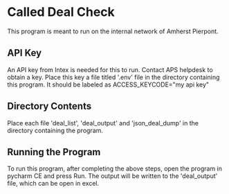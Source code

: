 # Called Deal Check
This program is  meant to run on the internal network of Amherst Pierpont. 

## API Key
An API key from Intex is needed for this to run. Contact APS helpdesk to obtain a key. Place this key a file titled '.env' file in the directory containing this program. It should be labeled as  ACCESS_KEYCODE="my api key"

## Directory Contents
Place each file 'deal_list', 'deal_output' and 'json_deal_dump' in the directory containing the program.

## Running the Program
To run this program, after completing the above steps, open the program in pycharm CE and press Run. The output will be written to the 'deal_output' file, which can be open in excel.
